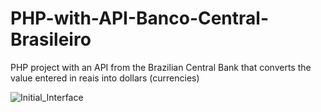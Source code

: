# PHP-with-API-Banco-Central-Brasileiro
PHP project with an API from the Brazilian Central Bank that converts the value entered in reais into dollars (currencies)

![Initial_Interface](https://imgur.com/a/8eE8tO7)

